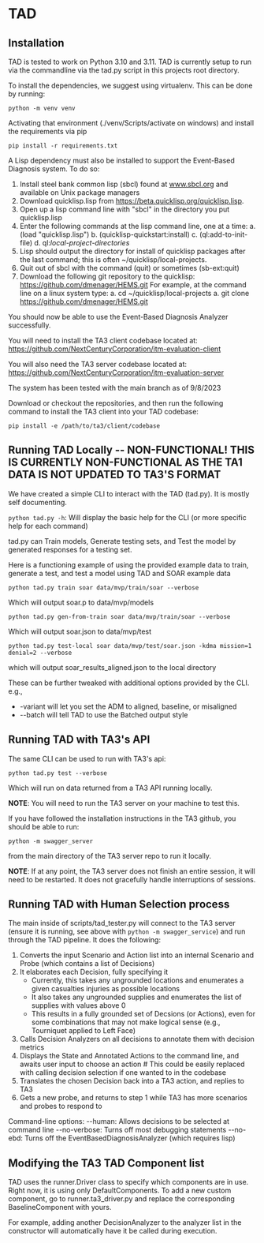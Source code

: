 # TAD

## Installation

TAD is tested to work on Python 3.10 and 3.11.
TAD is currently setup to run via the commandline via the tad.py script in this projects root directory.

To install the dependencies, we suggest using virtualenv. This can be done by running:

`python -m venv venv`

Activating that environment (./venv/Scripts/activate on windows) and
install the requirements via pip

`pip install -r requirements.txt`

A Lisp dependency must also be installed to support the Event-Based Diagnosis system. To do so: 
1. Install steel bank common lisp (sbcl) found at www.sbcl.org and available on Unix package managers
2. Download quicklisp.lisp from https://beta.quicklisp.org/quicklisp.lisp.
3. Open up a lisp command line with "sbcl" in the directory you put quicklisp.lisp
4. Enter the following commands at the lisp command line, one at a time:
    a. (load "quicklisp.lisp")
    b. (quicklisp-quickstart:install)
    c. (ql:add-to-init-file)
    d. ql:*local-project-directories*
5. Lisp should output the directory for install of quicklisp packages after the last command; this 
   is often ~/quicklisp/local-projects.
6. Quit out of sbcl with the command (quit) or sometimes (sb-ext:quit)
7. Download the following git repository to the quicklisp: https://github.com/dmenager/HEMS.git
    For example, at the command line on a linux system type:
    a. cd ~/quicklisp/local-projects
    a. git clone https://github.com/dmenager/HEMS.git
    
You should now be able to use the Event-Based Diagnosis Analyzer successfully.

You will need to install the TA3 client codebase located at: https://github.com/NextCenturyCorporation/itm-evaluation-client

You will also need the TA3 server codebase located at: https://github.com/NextCenturyCorporation/itm-evaluation-server

The system has been tested with the main branch as of 9/8/2023

Download or checkout the repositories, and then run the following command to install the TA3 client into your TAD codebase:

`pip install -e /path/to/ta3/client/codebase`

## Running TAD Locally -- NON-FUNCTIONAL! THIS IS CURRENTLY NON-FUNCTIONAL AS THE TA1 DATA IS NOT UPDATED TO TA3'S FORMAT

We have created a simple CLI to interact with the TAD (tad.py). It is mostly self documenting.

`python tad.py -h`: Will display the basic help for the CLI (or more specific help for each command)

tad.py can Train models, Generate testing sets, and Test the model by generated responses for a testing set.

Here is a functioning example of using the provided example data to train, generate a test, and test a model using TAD and SOAR example data

`python tad.py train soar data/mvp/train/soar --verbose`

Which will output soar.p to data/mvp/models

`python tad.py gen-from-train soar data/mvp/train/soar --verbose`

Which will output soar.json to data/mvp/test

`python tad.py test-local soar data/mvp/test/soar.json -kdma mission=1 denial=2 --verbose`

which will output soar_results_aligned.json to the local directory

These can be further tweaked with additional options provided by the CLI. e.g.,

* -variant will let you set the ADM to aligned, baseline, or misaligned
* --batch will tell TAD to use the Batched output style

## Running TAD with TA3's API

The same CLI can be used to run with TA3's api:

`python tad.py test --verbose`

Which will run on data returned from a TA3 API running locally.

**NOTE**: You will need to run the TA3 server on your machine to test this.

If you have followed the installation instructions in the TA3 github, you should be able to run:

`python -m swagger_server`

from the main directory of the TA3 server repo to run it locally.

**NOTE**: If at any point, the TA3 server does not finish an entire session, it will need to be restarted. It does not gracefully handle interruptions of sessions.

## Running TAD with Human Selection process

The main inside of scripts/tad_tester.py will connect to the TA3 server (ensure it is running, see above with `python -m swagger_service`) and run through the TAD pipeline. It does the following:

1. Converts the input Scenario and Action list into an internal Scenario and Probe (which contains a list of Decisions)
2. It elaborates each Decision, fully specifying it
   * Currently, this takes any ungrounded locations and enumerates a given casualties injuries as possible locations
   * It also takes any ungrounded supplies and enumerates the list of supplies with values above 0
   * This results in a fully grounded set of Decsions (or Actions), even for some combinations that may not make logical sense (e.g., Tourniquet applied to Left Face)
3. Calls Decision Analyzers on all decisions to annotate them with decision metrics
4. Displays the State and Annotated Actions to the command line, and awaits user input to choose an action # This could be easily replaced with calling decision selection if one wanted to in the codebase
5. Translates the chosen Decision back into a TA3 action, and replies to TA3
6. Gets a new probe, and returns to step 1 while TA3 has more scenarios and probes to respond to

Command-line options:
  --human: Allows decisions to be selected at command line
  --no-verbose: Turns off most debugging statements
  --no-ebd: Turns off the EventBasedDiagnosisAnalyzer (which requires lisp)

## Modifying the TA3 TAD Component list

TAD uses the runner.Driver class to specify which components are in use. Right now, it is using only DefaultComponents. To add a new custom component, go to runner.ta3_driver.py and replace the corresponding BaselineComponent with yours.

For example, adding another DecisionAnalyzer to the analyzer list in the constructor will automatically have it be called during execution.